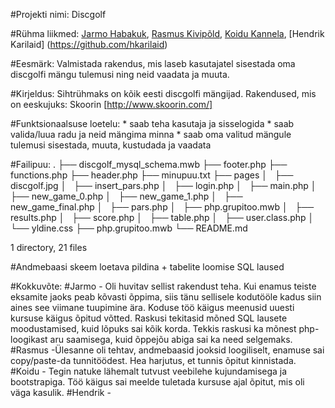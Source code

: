 #Projekti nimi: Discgolf

#Rühma liikmed: [Jarmo Habakuk](https://github.com/jarmhab/), [Rasmus Kivipõld](https://github.com/sizenn/), [Koidu Kannela](https://github.com/Koidu), [Hendrik Karilaid] (https://github.com/hkarilaid)

#Eesmärk: Valmistada rakendus, mis laseb kasutajatel sisestada oma discgolfi mängu tulemusi ning neid vaadata ja muuta.

#Kirjeldus: Sihtrühmaks on kõik eesti discgolfi mängijad. Rakendused, mis on eeskujuks: Skoorin [http://www.skoorin.com/]

#Funktsionaalsuse loetelu: 
	* saab teha kasutaja ja sisselogida
	* saab valida/luua radu ja neid mängima minna
	* saab oma valitud mängule tulemusi sisestada, muuta, kustudada ja vaadata

#Failipuu:
.
├── discgolf_mysql_schema.mwb
├── footer.php
├── functions.php
├── header.php
├── minupuu.txt
├── pages
│   ├── discgolf.jpg
│   ├── insert_pars.php
│   ├── login.php
│   ├── main.php
│   ├── new_game_0.php
│   ├── new_game_1.php
│   ├── new_game_final.php
│   ├── pars.php
│   ├── php.grupitoo.mwb
│   ├── results.php
│   ├── score.php
│   ├── table.php
│   ├── user.class.php
│   └── yldine.css
├── php.grupitoo.mwb
└── README.md

1 directory, 21 files

#Andmebaasi skeem loetava pildina + tabelite loomise SQL laused

#Kokkuvõte:
	#Jarmo - Oli huvitav sellist rakendust teha. Kui enamus teiste eksamite jaoks peab kõvasti õppima, siis tänu sellisele kodutööle kadus siin aines see viimane tuupimine ära. Koduse töö käigus meenusid uuesti kursuse käigus õpitud võtted. Raskusi tekitasid mõned SQL lausete moodustamised, kuid lõpuks sai kõik korda. Tekkis raskusi ka mõnest php-loogikast aru saamisega, kuid õppejõu abiga sai ka need selgemaks.
	#Rasmus -Ülesanne oli tehtav, andmebaasid jooksid loogiliselt, enamuse sai copy/paste-da 	tunnitöödest. Hea harjutus, et tunnis õpitut kinnistada.
	#Koidu - Tegin natuke lähemalt tutvust veebilehe kujundamisega ja bootstrapiga. Töö käigus sai meelde tuletada kursuse ajal õpitut, mis oli väga kasulik.
	#Hendrik - 

